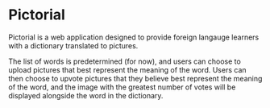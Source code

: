 # Pictorial

Pictorial is a web application designed to provide foreign langauge learners with a dictionary 
translated to pictures. 

The list of words is predetermined (for now), and users can choose to upload pictures that best represent the meaning of the word. Users can then choose to upvote pictures that they believe best represent the meaning of the word, and the image with the greatest number of votes will be displayed alongside the word in the dictionary. 